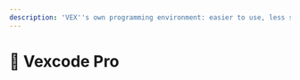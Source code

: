 ```yaml
---
description: 'VEX''s own programming environment: easier to use, less sophisticated'
---
```


# 🔴 Vexcode Pro

